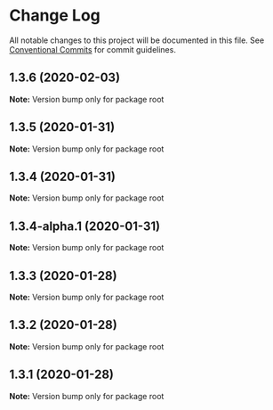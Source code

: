# Change Log

All notable changes to this project will be documented in this file.
See [Conventional Commits](https://conventionalcommits.org) for commit guidelines.

## 1.3.6 (2020-02-03)

**Note:** Version bump only for package root





## 1.3.5 (2020-01-31)

**Note:** Version bump only for package root





## 1.3.4 (2020-01-31)

**Note:** Version bump only for package root





## 1.3.4-alpha.1 (2020-01-31)

**Note:** Version bump only for package root





## 1.3.3 (2020-01-28)

**Note:** Version bump only for package root





## 1.3.2 (2020-01-28)

**Note:** Version bump only for package root





## 1.3.1 (2020-01-28)

**Note:** Version bump only for package root
